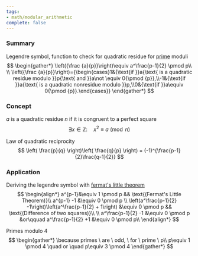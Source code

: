 ```yaml
---
tags:
- math/modular_arithmetic
complete: false
---
```

   
### Summary
Legendre symbol, function to check for quadratic residue for [prime](/labyrinth/notes/math/others/prime_numbers) moduli
$$
\begin{gather*}
\left({\frac {a}{p}}\right)\equiv a^\frac{p-1}{2} \pmod p\\
\\
\left({\frac {a}{p}}\right)={\begin{cases}1&{\text{if }}a{\text{ is a quadratic residue modulo }}p{\text{ and }}a\not \equiv 0{\pmod {p}},\\-1&{\text{if }}a{\text{ is a quadratic nonresidue modulo }}p,\\0&{\text{if }}a\equiv 0{\pmod {p}}.\end{cases}}
\end{gather*}
$$
### Concept
$a$ is a quadratic residue $n$ if it is congruent to a perfect square
$$
\exists x \in \mathbb{Z} : \quad x^2\equiv a \pmod n
$$

Law of quadratic reciprocity
$$
\left( \frac{p}{q} \right)\left( \frac{q}{p} \right) = (-1)^{\frac{p-1}{2}\frac{q-1}{2}}
$$
### Application
Deriving the legendre symbol with [fermat's little theorem](/labyrinth/notes/math/others/fermat's_little_theorem)
$$
\begin{align*}
a^{p-1}&\equiv 1 \pmod p && \text{(Fermat's Little Theorem)}\\
a^{p-1} -1 &\equiv 0 \pmod p \\
\left(a^\frac{p-1}{2} -1\right)\left(a^\frac{p-1}{2} + 1\right) &\equiv 0 \pmod p && \text{(Difference of two squares)}\\
\\
a^\frac{p-1}{2} -1 &\equiv 0 \pmod p &or\qquad a^\frac{p-1}{2} +1 &\equiv 0 \pmod p\\
\end{align*}
$$

Primes modulo 4
$$
\begin{gather*}
\because primes \ are \ odd, \ for \ prime \ p\\
p\equiv 1 \pmod 4 \quad or \quad p\equiv 3 \pmod 4 
\end{gather*}
$$

